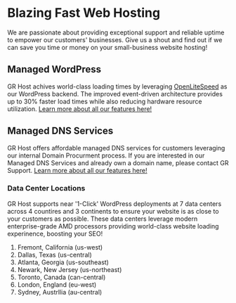 # Blazing Fast Web Hosting

We are passionate about providing exceptional support and reliable uptime to empower our customers' businesses. Give us a shout and find out if we can save you time or money on your small-business website hosting!

## Managed WordPress

GR Host achives world-class loading times by leveraging [OpenLiteSpeed](https://openlitespeed.org/) as our WordPress backend. The improved event-driven architecture provides up to 30% faster load times while also reducing hardware resource utilization.
[Learn more about all our features here!](https://grhost.net/pages/features/)

## Managed DNS Services

GR Host offers affordable managed DNS services for customers leveraging our internal Domain Procurment process. If you are interested in our Managed DNS Services and already own a domain name, please contact GR Support.
[Learn more about all our features here!](https://grhost.net/pages/features/)

### Data Center Locations

GR Host supports near '1-Click' WordPress deployments at 7 data centers across 4 countires and 3 continents to ensure your website is as close to your customers as possible. These data centers leverage modern enterprise-grade AMD processors providing world-class website loading experinence, boosting your SEO!

1. Fremont, California (us-west)
2. Dallas, Texas (us-central)
3. Atlanta, Georgia (us-southeast)
4. Newark, New Jersey (us-northeast)
5. Toronto, Canada (can-central)
6. London, England (eu-west)
7. Sydney, Austrllia (au-central)
